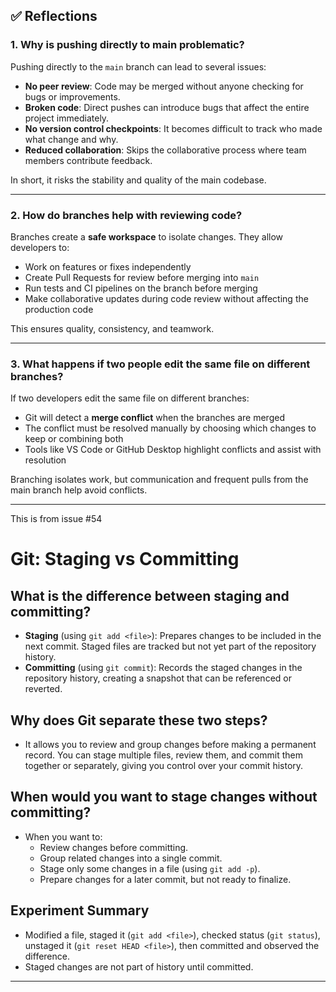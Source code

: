 ## ✅ Reflections

### 1. Why is pushing directly to main problematic?

Pushing directly to the `main` branch can lead to several issues:

- **No peer review**: Code may be merged without anyone checking for bugs or improvements.
- **Broken code**: Direct pushes can introduce bugs that affect the entire project immediately.
- **No version control checkpoints**: It becomes difficult to track who made what change and why.
- **Reduced collaboration**: Skips the collaborative process where team members contribute feedback.

In short, it risks the stability and quality of the main codebase.

---

### 2. How do branches help with reviewing code?

Branches create a **safe workspace** to isolate changes. They allow developers to:

- Work on features or fixes independently
- Create Pull Requests for review before merging into `main`
- Run tests and CI pipelines on the branch before merging
- Make collaborative updates during code review without affecting the production code

This ensures quality, consistency, and teamwork.

---

### 3. What happens if two people edit the same file on different branches?

If two developers edit the same file on different branches:

- Git will detect a **merge conflict** when the branches are merged
- The conflict must be resolved manually by choosing which changes to keep or combining both
- Tools like VS Code or GitHub Desktop highlight conflicts and assist with resolution

Branching isolates work, but communication and frequent pulls from the main branch help avoid conflicts.

---

This is from issue #54

# Git: Staging vs Committing

## What is the difference between staging and committing?

- **Staging** (using `git add <file>`): Prepares changes to be included in the next commit. Staged files are tracked but not yet part of the repository history.
- **Committing** (using `git commit`): Records the staged changes in the repository history, creating a snapshot that can be referenced or reverted.

## Why does Git separate these two steps?

- It allows you to review and group changes before making a permanent record. You can stage multiple files, review them, and commit them together or separately, giving you control over your commit history.

## When would you want to stage changes without committing?

- When you want to:
  - Review changes before committing.
  - Group related changes into a single commit.
  - Stage only some changes in a file (using `git add -p`).
  - Prepare changes for a later commit, but not ready to finalize.

## Experiment Summary

- Modified a file, staged it (`git add <file>`), checked status (`git status`), unstaged it (`git reset HEAD <file>`), then committed and observed the difference.
- Staged changes are not part of history until committed.

---
